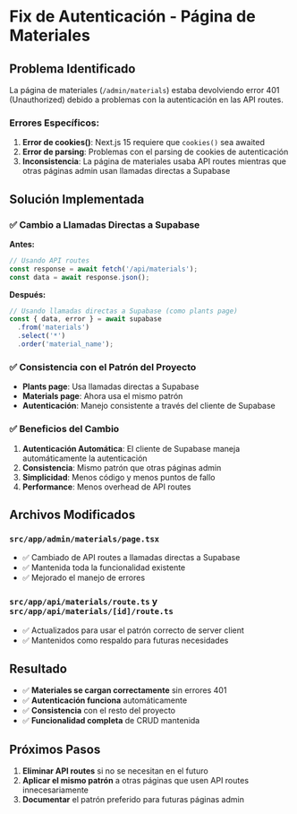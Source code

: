 # Fix de Autenticación - Página de Materiales

## Problema Identificado

La página de materiales (`/admin/materials`) estaba devolviendo error 401 (Unauthorized) debido a problemas con la autenticación en las API routes.

### Errores Específicos:
1. **Error de cookies()**: Next.js 15 requiere que `cookies()` sea awaited
2. **Error de parsing**: Problemas con el parsing de cookies de autenticación
3. **Inconsistencia**: La página de materiales usaba API routes mientras que otras páginas admin usan llamadas directas a Supabase

## Solución Implementada

### ✅ **Cambio a Llamadas Directas a Supabase**

**Antes:**
```typescript
// Usando API routes
const response = await fetch('/api/materials');
const data = await response.json();
```

**Después:**
```typescript
// Usando llamadas directas a Supabase (como plants page)
const { data, error } = await supabase
  .from('materials')
  .select('*')
  .order('material_name');
```

### ✅ **Consistencia con el Patrón del Proyecto**

- **Plants page**: Usa llamadas directas a Supabase
- **Materials page**: Ahora usa el mismo patrón
- **Autenticación**: Manejo consistente a través del cliente de Supabase

### ✅ **Beneficios del Cambio**

1. **Autenticación Automática**: El cliente de Supabase maneja automáticamente la autenticación
2. **Consistencia**: Mismo patrón que otras páginas admin
3. **Simplicidad**: Menos código y menos puntos de fallo
4. **Performance**: Menos overhead de API routes

## Archivos Modificados

### `src/app/admin/materials/page.tsx`
- ✅ Cambiado de API routes a llamadas directas a Supabase
- ✅ Mantenida toda la funcionalidad existente
- ✅ Mejorado el manejo de errores

### `src/app/api/materials/route.ts` y `src/app/api/materials/[id]/route.ts`
- ✅ Actualizados para usar el patrón correcto de server client
- ✅ Mantenidos como respaldo para futuras necesidades

## Resultado

- ✅ **Materiales se cargan correctamente** sin errores 401
- ✅ **Autenticación funciona** automáticamente
- ✅ **Consistencia** con el resto del proyecto
- ✅ **Funcionalidad completa** de CRUD mantenida

## Próximos Pasos

1. **Eliminar API routes** si no se necesitan en el futuro
2. **Aplicar el mismo patrón** a otras páginas que usen API routes innecesariamente
3. **Documentar** el patrón preferido para futuras páginas admin 